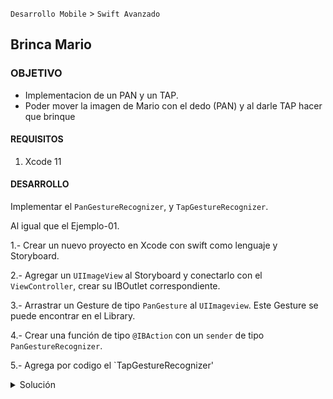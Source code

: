  

`Desarrollo Mobile` > `Swift Avanzado`
	
## Brinca Mario

### OBJETIVO 

-  Implementacion de un PAN y un TAP.
-  Poder mover la imagen de Mario con el dedo (PAN) y al darle TAP hacer que brinque

#### REQUISITOS 

1. Xcode 11

#### DESARROLLO

Implementar el `PanGestureRecognizer`, y `TapGestureRecognizer`.

Al igual que el Ejemplo-01.

1.- Crear un nuevo proyecto en Xcode con swift como lenguaje y Storyboard.

2.- Agregar un `UIImageView` al Storyboard y conectarlo con el `ViewController`, crear su IBOutlet correspondiente.

3.- Arrastrar un Gesture de tipo `PanGesture` al `UIImageview`. Este Gesture se puede encontrar en el Library.

4.- Crear una función de tipo `@IBAction` con un `sender` de tipo `PanGestureRecognizer`.

5.- Agrega por codigo el `TapGestureRecognizer'

<details>
	<summary>Solución</summary>
	<p> La función que va conectada con el Gesture debe tener el parámetro de sender igual al gesture, es decir, si es un Pan gesture, el parámetro debe ser UIPanGestureRecognizer.</p>

```
      @objc private func didPan(_ sender: UIPanGestureRecognizer) {

   }
```


<p> Nuestro codigo del PAN nos ayudara a ver el funcionamiento al momento de arrastrar la imagen.</p>

```
    //PAN GESTURE
    @objc private func didPan(_ sender: UIPanGestureRecognizer) {
        if sender.state == UIGestureRecognizer.State.began {
            print("Inicio gesture")
        }
        else if sender.state == UIGestureRecognizer.State.ended {
            print("fin gesture")
        }
        
        let translation = sender.translation(in: view)

        guard let gestureView = sender.view else {
            return
        }

        gestureView.center = CGPoint(
            x: gestureView.center.x + translation.x,
            y: gestureView.center.y + translation.y
        )

        sender.setTranslation(.zero, in: view)
    }
```
</details> 

